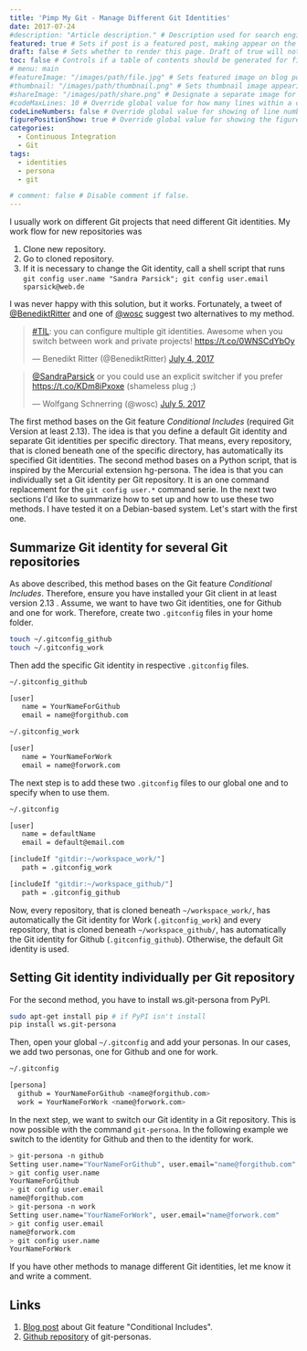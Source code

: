 ```yaml
---
title: 'Pimp My Git - Manage Different Git Identities'
date: 2017-07-24
#description: "Article description." # Description used for search engine.
featured: true # Sets if post is a featured post, making appear on the home page side bar.
draft: false # Sets whether to render this page. Draft of true will not be rendered.
toc: false # Controls if a table of contents should be generated for first-level links automatically.
# menu: main
#featureImage: "/images/path/file.jpg" # Sets featured image on blog post.
#thumbnail: "/images/path/thumbnail.png" # Sets thumbnail image appearing inside card on homepage.
#shareImage: "/images/path/share.png" # Designate a separate image for social media sharing.
#codeMaxLines: 10 # Override global value for how many lines within a code block before auto-collapsing.
codeLineNumbers: false # Override global value for showing of line numbers within code block.
figurePositionShow: true # Override global value for showing the figure label.
categories:
  - Continuous Integration
  - Git
tags:
  - identities
  - persona
  - git

# comment: false # Disable comment if false.
---
```


I usually work on different Git projects that need different Git identities. My work flow for new repositories was

1.  Clone new repository.
2.  Go to cloned repository.
3.  If it is necessary to change the Git identity, call a shell script that runs `git config user.name "Sandra Parsick"; git config user.email sparsick@web.de`

I was never happy with this solution, but it works. Fortunately, a tweet of [@BenediktRitter](https://twitter.com/BenediktRitter) and one of [@wosc](https://twitter.com/wosc) suggest two alternatives to my method.

<blockquote class="twitter-tweet"><p lang="en" dir="ltr"><a href="https://twitter.com/hashtag/TIL?src=hash&amp;ref_src=twsrc%5Etfw">#TIL</a>: you can configure multiple git identities. Awesome when you switch between work and private projects! <a href="https://t.co/0WNSCdYbOy">https://t.co/0WNSCdYbOy</a></p>&mdash; Benedikt Ritter (@BenediktRitter) <a href="https://twitter.com/BenediktRitter/status/882190899073122304?ref_src=twsrc%5Etfw">July 4, 2017</a></blockquote> <script async src="https://platform.twitter.com/widgets.js" charset="utf-8"></script>

<blockquote class="twitter-tweet" data-conversation="none"><p lang="en" dir="ltr"><a href="https://twitter.com/SandraParsick?ref_src=twsrc%5Etfw">@SandraParsick</a> or you could use an explicit switcher if you prefer <a href="https://t.co/KDm8iPxoxe">https://t.co/KDm8iPxoxe</a> (shameless plug ;)</p>&mdash; Wolfgang Schnerring (@wosc) <a href="https://twitter.com/wosc/status/882618552771129344?ref_src=twsrc%5Etfw">July 5, 2017</a></blockquote> <script async src="https://platform.twitter.com/widgets.js" charset="utf-8"></script>

The first method bases on the Git feature _Conditional Includes_ (required Git Version at least 2.13). The idea is that you define a default Git identity and separate Git identities per specific directory. That means, every repository, that is cloned beneath one of the specific directory, has automatically its specified Git identities. The second method bases on a Python script, that is inspired by the Mercurial extension hg-persona. The idea is that you can individually set a Git identity per Git repository. It is an one command replacement for the `git config user.*` command serie. In the next two sections I'd like to summarize how to set up and how to use these two methods. I have tested it on a Debian-based system. Let's start with the first one.

Summarize Git identity for several Git repositories
---------------------------------------------------

As above described, this method bases on the Git feature _Conditional Includes_. Therefore, ensure you have installed your Git client in at least version 2.13 . Assume, we want to have two Git identities, one for Github and one for work. Therefore, create two `.gitconfig` files in your home folder.

```bash
touch ~/.gitconfig_github
touch ~/.gitconfig_work
```

 Then add the specific Git identity in respective `.gitconfig` files.

```bash
~/.gitconfig_github

[user]
   name = YourNameForGithub
   email = name@forgithub.com

~/.gitconfig_work

[user]
   name = YourNameForWork
   email = name@forwork.com
```
The next step is to add these two `.gitconfig` files to our global one and to specify when to use them.

```bash
~/.gitconfig

[user]
   name = defaultName
   email = default@email.com

[includeIf "gitdir:~/workspace_work/"]
   path = .gitconfig_work

[includeIf "gitdir:~/workspace_github/"]
   path = .gitconfig_github
```
Now, every repository, that is cloned beneath `~/workspace_work/`, has automatically the Git identity for Work (`.gitconfig_work`) and every repository, that is cloned beneath `~/workspace_github/`, has automatically the Git identity for Github (`.gitconfig_github`). Otherwise, the default Git identity is used.

Setting Git identity individually per Git repository
----------------------------------------------------

For the second method, you have to install ws.git-persona from PyPI.

```bash
sudo apt-get install pip # if PyPI isn't install
pip install ws.git-persona
```
Then, open your global `~/.gitconfig` and add your personas. In our cases, we add two personas, one for Github and one for work.


```bash
~/.gitconfig

[persona]
  github = YourNameForGithub <name@forgithub.com>
  work = YourNameForWork <name@forwork.com>
```
In the next step, we want to switch our Git identity in a Git repository. This is now possible with the command `git-persona`. In the following example we switch to the identity for Github and then to the identity for work.

```bash
> git-persona -n github
Setting user.name="YourNameForGithub", user.email="name@forgithub.com"
> git config user.name
YourNameForGithub
> git config user.email
name@forgithub.com
> git-persona -n work
Setting user.name="YourNameForWork", user.email="name@forwork.com"
> git config user.email
name@forwork.com
> git config user.name
YourNameForWork
```

If you have other methods to manage different Git identities, let me know it and write a comment.  

Links
-----

1.  [Blog post](https://dev.to/maxlmator/maintaining-different-git-identities) about Git feature "Conditional Includes".
2.  [Github repository](https://github.com/wosc/git-persona) of git-personas.
